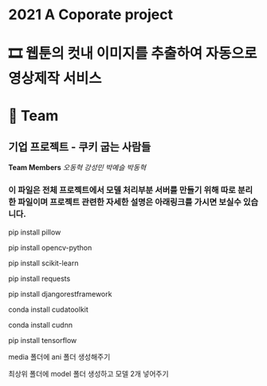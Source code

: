 # 2021 A Coporate project

# 🎞️ 웹툰의 컷내 이미지를 추출하여 자동으로 영상제작 서비스


# 🍪 Team

## 기업 프로젝트 - 쿠키 굽는 사람들
**Team Members**
 *오동혁*
 *강성민*
 *박예슬*
 *박동혁*

### 이 파일은 전체 프로젝트에서 모델 처리부분 서버를 만들기 위해 따로 분리한 파일이며 프로젝트 관련한 자세한 설명은 아래링크를 가시면 보실수 있습니다.  
pip install pillow

pip install opencv-python

pip install scikit-learn

pip install requests

pip install djangorestframework

conda install cudatoolkit

conda install cudnn

pip install tensorflow

media 폴더에 ani 폴더 생성해주기

최상위 폴더에 model 폴더 생성하고 모델 2개 넣어주기
